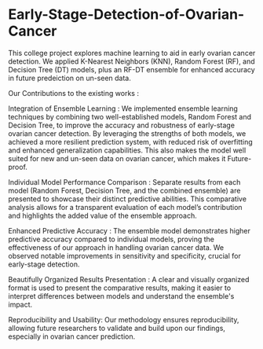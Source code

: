 # Early-Stage-Detection-of-Ovarian-Cancer
This college project explores machine learning to aid in early ovarian cancer detection. We applied K-Nearest Neighbors (KNN), Random Forest (RF), and Decision Tree (DT) models, plus an RF-DT ensemble for enhanced accuracy in future predeiction on un-seen data.

Our Contributions to the existing works :

Integration of Ensemble Learning :
We implemented ensemble learning techniques by combining two well-established models, Random Forest and Decision Tree, to improve the accuracy and robustness of early-stage ovarian cancer detection.
By leveraging the strengths of both models, we achieved a more resilient prediction system, with reduced risk of overfitting and enhanced generalization capabilities. This also makes the model well suited for new and un-seen data on ovarian cancer, which makes it Future-proof.

Individual Model Performance Comparison :
Separate results from each model (Random Forest, Decision Tree, and the combined ensemble) are presented to showcase their distinct predictive abilities.
This comparative analysis allows for a transparent evaluation of each model’s contribution and highlights the added value of the ensemble approach.

Enhanced Predictive Accuracy :
The ensemble model demonstrates higher predictive accuracy compared to individual models, proving the effectiveness of our approach in handling ovarian cancer data.
We observed notable improvements in sensitivity and specificity, crucial for early-stage detection.

Beautifully Organized Results Presentation :
A clear and visually organized format is used to present the comparative results, making it easier to interpret differences between models and understand the ensemble's impact.

Reproducibility and Usability: 
Our methodology ensures reproducibility, allowing future researchers to validate and build upon our findings, especially in ovarian cancer prediction.
